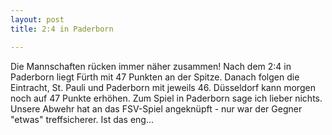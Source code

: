 ```yaml
---
layout: post
title: 2:4 in Paderborn

---
```


Die Mannschaften rücken immer näher zusammen! Nach dem 2:4 in Paderborn liegt Fürth mit 47 Punkten an der Spitze. Danach folgen die Eintracht, St. Pauli und Paderborn mit jeweils 46. Düsseldorf kann morgen noch auf 47 Punkte erhöhen. Zum Spiel in Paderborn sage ich lieber nichts. Unsere Abwehr hat an das FSV-Spiel angeknüpft - nur war der Gegner "etwas" treffsicherer. Ist das eng...


